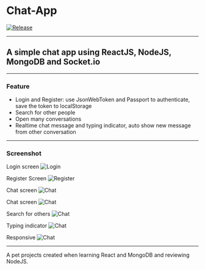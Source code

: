 # Chat-App

[![Release](https://img.shields.io/badge/release-v1.0-green.svg)](https://chat-app.shiro.now.sh/)

---

## A simple chat app using ReactJS, NodeJS, MongoDB and Socket.io

---

### Feature

- Login and Register: use JsonWebToken and Passport to authenticate, save the token to localStorage
- Search for other people
- Open many conversations
- Realtime chat message and typing indicator, auto show new message from other conversation

---

### Screenshot

Login screen
![Login](/img/3.png 'Login')

Register Screen
![Register](/img/4.png 'Register')

Chat screen
![Chat](/img/1.png 'Chat')

Chat screen
![Chat](/img/2.png 'Chat')

Search for others
![Chat](/img/5.png 'Chat')

Typing indicator
![Chat](/img/6.png 'Chat')

Responsive
![Chat](/img/7.png 'Chat')

---

A pet projects created when learning React and MongoDB and reviewing NodeJS.
